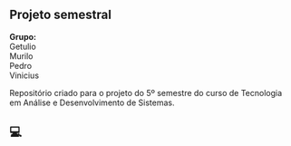 ## Projeto semestral

**Grupo:** <br>Getulio<br>Murilo<br>Pedro<br>Vinicius

Repositório criado para o projeto do 5º semestre do curso de Tecnologia em Análise e Desenvolvimento de Sistemas.

## :computer:
